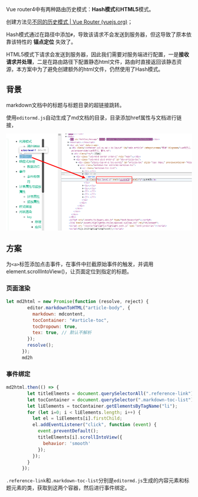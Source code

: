 Vue router4中有两种路由历史模式：**Hash模式**和**HTML5**模式。

创建方法见[不同的历史模式 | Vue Router (vuejs.org)](https://router.vuejs.org/zh/guide/essentials/history-mode.html)；

Hash模式通过在路径中添加`#`，导致该请求不会发送到服务器，但这导致了原本依靠该特性的 **锚点定位** 失效了。

HTML5模式下请求会发送到服务器，因此我们需要对服务端进行配置，一是**接收请求并处理**，二是在路由路径下配置静态html文件，路由时直接返回该静态资源，本方案中为了避免创建额外的html文件，仍然使用了Hash模式。



## 背景

markdown文档中的标题与标题目录的超链接跳转。

使用`editormd.js`自动生成了md文档的目录，目录添加href属性与文档进行链接，

![image-20220827130024821](assets/image-20220827130024821.png)

## 方案

为`<a>`标签添加点击事件，在事件中拦截原始事件的触发，并调用element.scrollIntoView()，让页面定位到指定的标题。

### 页面渲染

```javascript
let md2html = new Promise(function (resolve, reject) {
        editor.markdownToHTML("article-body", {
          markdown: mdcontent,
          tocContainer: "#article-toc",
          tocDropown: true,
          tex: true, // 默认不解析
        });
        resolve();
      });
      md2h
```

### 事件绑定

```javascript
md2html.then(() => {
        let titleElments = document.querySelectorAll(".reference-link");
        let tocContainer = document.querySelector(".markdown-toc-list");
        let liElements = tocContainer.getElementsByTagName("li");
        for (let i=0; i < liElements.length; i++) {
          let el = liElements[i].firstChild;
          el.addEventListener("click", function (event) {
            event.preventDefault();
            titleElments[i].scrollIntoView({
              behavior: 'smooth'
            });
          });
        }
      });
```

`.reference-link`和`.markdown-toc-list`分别是`editormd.js`生成的内容元素和标题元素的类，获取到这两个容器，然后进行事件绑定。


